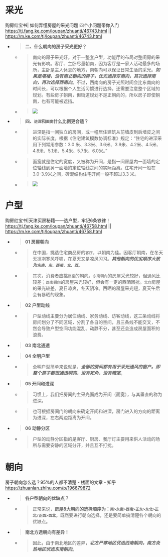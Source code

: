 
# 采光

购房红宝书| 如何弄懂房屋的采光问题 四个小问题带你入门 https://tj.fang.ke.com/loupan/zhuanti/46743.html || https://m.ke.com/tj/loupan/zhuanti/46743.html
- > **二、什么朝向的房子采光更好？**
  * > 南向的房子采光好。对于一整套户型，功能厅的布局对整间房的采光有影响。客厅、主卧尽量朝南，因为客厅是一家人活动最多的场所，主卧是主人休息的地方，南朝向可以保证日常生活的采光。***如果是塔楼，没有南北朝向的房子，优先选择东南向，其次选择南向，再次选择西南向***。不过，西南向的房子光照时间会比东南向的时间长，可以根据个人生活习惯进行选择。还需要注意整个区域的规划。有些房子朝南，但街道规划不是正朝向的，所以房子即使朝南，也有可能被遮挡。
  * > ![](http://image1.ljcdn.com/neirong-image/neirong1488945332php4BJzgt.jpeg)
- > **四、`进深`和`面宽`什么比例更合适？**
  * > 进深是指一间独立的房间，或一幢居住建筑从前墙皮到后墙皮之间的实际长度。根据《住宅建筑模数协调标准》规定：“住宅的进深采用下列常用参数：3.0 米、3.3米、3.6米、3.9米、4.2米、4.5米、4.8米、5.1米、5.4米、5.7米、6.0米。”
  * > 面宽就是住宅的宽度，又被称为开间，是指一间房屋内一面墙的定位轴线到另一面墙的定位轴线之间的实际距离。住宅开间一般在3.0-3.9米之间，砖混结构住宅开间一般不超过3.3 米。
  * > ![](http://image1.ljcdn.com/neirong-image/neirong1488945491phpM6rvNs.jpeg)

# 户型

购房红宝书|天津买房秘籍——选户型，牢记6条铁律！ https://tj.fang.ke.com/loupan/zhuanti/46758.html || https://m.ke.com/tj/loupan/zhuanti/46758.html
- > **01 房屋朝向**
  * > 在中国，挑选住宅商品房的`客厅`，以朝南为佳。因客厅朝南，在冬天无凛冽寒风呼啸，在夏天又是凉风习习。***其他朝向的优劣顺序大致为`东南、东、西南、北、西`***。
  * > 其次，消费者应挑`卧室`的朝向。`东南朝向`的房屋采光较好，但通风比较差；`西南朝向`的房屋采光较好，但会有一定的西晒困扰。`北向`房屋的采光较差，夏日凉爽，冬天阴冷。西晒的房屋采光短，夏天午后会有暴晒的现象。
- > **02 户型动线**
  * > 户型动线主要分为居住动线、家务动线、访客动线，这三条动线将房间划分了不同区域，分割了各自的空间，且三条线不能交叉，不然会导致户型空间功能混乱、动静不分，甚至还会造成房屋面积的浪费。
- > **03 南北通透**
- > **04 全明户型**
  * > 全明户型简单来说就是，***全部的房间都有用于采光通风的窗户。即整个房子都很通透明亮，没有死角，没有暗室***。
- > **05 开间和进深**
  * > 习惯上，我们把房间的主采光面成为开间（面宽），与其垂直的称为进深。
  * > 也可根据房间门的朝向来确定开间和进深，房门进入的方向的距离为进深，左右两边距离为开间。
- > **06 动静分区**
  * > 户型的动静分区指的是客厅、厨房、餐厅灯主要用来供人活动的场所与需要安静的区域分开，并且互不打扰。

# 朝向

房子朝向怎么选？95%的人都不清楚 - 楼面的文章 - 知乎 https://zhuanlan.zhihu.com/p/196679872
- > **各户型朝向的优缺点？**
  * > 正常来说，**房屋8大朝向的选择顺序为：`南>东南>西南>正东>东北>正北/正西>西北`**。既然要进行朝向选择，还是要简单搞清楚各个朝向的优缺点。
- > **南北方选朝向有差异！**
  * > 因此，由于南北地区的差异，***北方严寒地区优选西南朝向，南方炎热地区优选东南朝向***。
